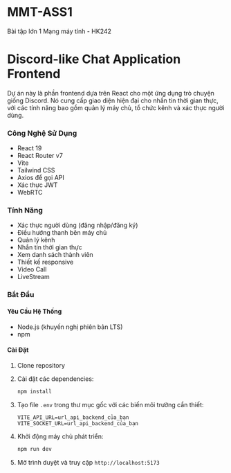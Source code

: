 # MMT-ASS1
Bài tập lớn 1 Mạng máy tính - HK242

# Discord-like Chat Application Frontend

Dự án này là phần frontend dựa trên React cho một ứng dụng trò chuyện giống Discord. Nó cung cấp giao diện hiện đại cho nhắn tin thời gian thực, với các tính năng bao gồm quản lý máy chủ, tổ chức kênh và xác thực người dùng.

### Công Nghệ Sử Dụng

- React 19
- React Router v7
- Vite
- Tailwind CSS
- Axios để gọi API
- Xác thực JWT
- WebRTC

### Tính Năng

- Xác thực người dùng (đăng nhập/đăng ký)
- Điều hướng thanh bên máy chủ
- Quản lý kênh
- Nhắn tin thời gian thực
- Xem danh sách thành viên
- Thiết kế responsive
- Video Call
- LiveStream

### Bắt Đầu

#### Yêu Cầu Hệ Thống

- Node.js (khuyến nghị phiên bản LTS)
- npm

#### Cài Đặt

1. Clone repository
2. Cài đặt các dependencies:

   ```bash
   npm install
   ```

3. Tạo file `.env` trong thư mục gốc với các biến môi trường cần thiết:

   ```
   VITE_API_URL=url_api_backend_của_bạn
   VITE_SOCKET_URL=url_api_backend_của_bạn
   ```

4. Khởi động máy chủ phát triển:

   ```bash
   npm run dev
   ```

5. Mở trình duyệt và truy cập `http://localhost:5173`
